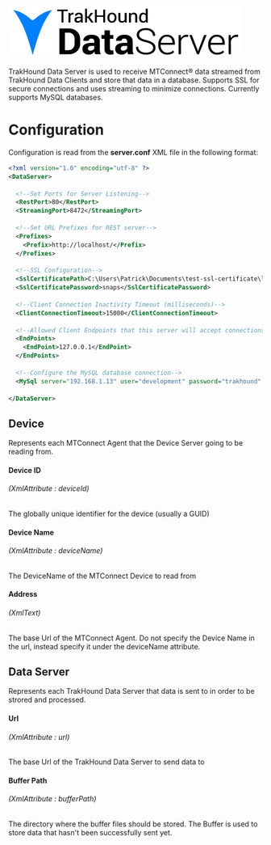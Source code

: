 ![TrakHound DataServer](dataserver-logo-100px.png)
<br>
<br>
TrakHound Data Server is used to receive MTConnect® data streamed from TrakHound Data Clients and store that data in a database. Supports SSL for secure connections and uses streaming to minimize connections. Currently supports MySQL databases.

# Configuration
Configuration is read from the **server.conf** XML file in the following format:

```xml
<?xml version="1.0" encoding="utf-8" ?>
<DataServer>
  
  <!--Set Ports for Server Listening-->
  <RestPort>80</RestPort>
  <StreamingPort>8472</StreamingPort>
  
  <!--Set URL Prefixes for REST server-->
  <Prefixes>
    <Prefix>http://localhost/</Prefix>
  </Prefixes>

  <!--SSL Configuration-->
  <SslCertificatePath>C:\Users\Patrick\Documents\test-ssl-certificate\localhost.crt</SslCertificatePath>
  <SslCertificatePassword>snaps</SslCertificatePassword>
  
  <!--Client Connection Inactivity Timeout (milliseconds)-->
  <ClientConnectionTimeout>15000</ClientConnectionTimeout>
  
  <!--Allowed Client Endpoints that this server will accept connections from-->
  <EndPoints>
    <EndPoint>127.0.0.1</EndPoint> 
  </EndPoints>

  <!--Configure the MySQL database connection-->
  <MySql server="192.168.1.13" user="development" password="trakhound" database="trakhound"></MySql>
    
</DataServer>
```

## Device 
Represents each MTConnect Agent that the Device Server going to be reading from.

#### Device ID 
###### *(XmlAttribute : deviceId)*
The globally unique identifier for the device (usually a GUID)

#### Device Name
###### *(XmlAttribute : deviceName)*
The DeviceName of the MTConnect Device to read from

#### Address
###### *(XmlText)*
The base Url of the MTConnect Agent. Do not specify the Device Name in the url, instead specify it under the deviceName attribute.

## Data Server
Represents each TrakHound Data Server that data is sent to in order to be strored and processed.

#### Url 
###### *(XmlAttribute : url)*
The base Url of the TrakHound Data Server to send data to

#### Buffer Path
###### *(XmlAttribute : bufferPath)*
The directory where the buffer files should be stored. The Buffer is used to store data that hasn't been successfully sent yet.


